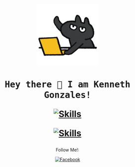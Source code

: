 <!-- Updated README.md 🎉 -->

<div align="center">
<img src="giphy.gif" alt="Animated GIF" height="200">
</div>

<h1 align="center">
  <samp>
  Hey there 👋 I am Kenneth Gonzales!
  </samp>

  [![Skills](https://img.shields.io/badge/BSCPE%20Student%20-808080?style=flat-square)](#)

  [![Skills](https://img.shields.io/badge/Skills-BSCPE%20Student%20-808080?style=flat-square)](#)


</h1>

<div align="center">
  <p>Follow Me!:
  
  [![Facebook](https://img.shields.io/badge/-Facebook-1877F2?style=flat-square&logo=Facebook&logoColor=white)](https://www.facebook.com/mr.gonzaleskenneth)
  
  </p>
</div>


  
